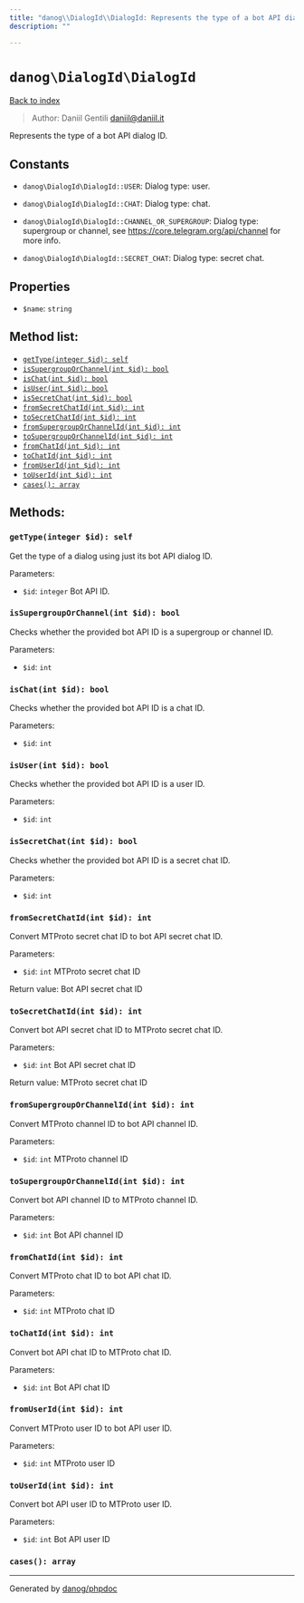 ```yaml
---
title: "danog\\DialogId\\DialogId: Represents the type of a bot API dialog ID."
description: ""

---
```

# `danog\DialogId\DialogId`
[Back to index](../../index.md)

> Author: Daniil Gentili <daniil@daniil.it>  
  

Represents the type of a bot API dialog ID.  




## Constants
* `danog\DialogId\DialogId::USER`: Dialog type: user.

* `danog\DialogId\DialogId::CHAT`: Dialog type: chat.

* `danog\DialogId\DialogId::CHANNEL_OR_SUPERGROUP`: Dialog type: supergroup or channel, see https://core.telegram.org/api/channel for more info.

* `danog\DialogId\DialogId::SECRET_CHAT`: Dialog type: secret chat.

## Properties
* `$name`: `string` 

## Method list:
* [`getType(integer $id): self`](#getType)
* [`isSupergroupOrChannel(int $id): bool`](#isSupergroupOrChannel)
* [`isChat(int $id): bool`](#isChat)
* [`isUser(int $id): bool`](#isUser)
* [`isSecretChat(int $id): bool`](#isSecretChat)
* [`fromSecretChatId(int $id): int`](#fromSecretChatId)
* [`toSecretChatId(int $id): int`](#toSecretChatId)
* [`fromSupergroupOrChannelId(int $id): int`](#fromSupergroupOrChannelId)
* [`toSupergroupOrChannelId(int $id): int`](#toSupergroupOrChannelId)
* [`fromChatId(int $id): int`](#fromChatId)
* [`toChatId(int $id): int`](#toChatId)
* [`fromUserId(int $id): int`](#fromUserId)
* [`toUserId(int $id): int`](#toUserId)
* [`cases(): array`](#cases)

## Methods:
### <a name="getType"></a> `getType(integer $id): self`

Get the type of a dialog using just its bot API dialog ID.


Parameters:

* `$id`: `integer` Bot API ID.  



### <a name="isSupergroupOrChannel"></a> `isSupergroupOrChannel(int $id): bool`

Checks whether the provided bot API ID is a supergroup or channel ID.


Parameters:

* `$id`: `int`   



### <a name="isChat"></a> `isChat(int $id): bool`

Checks whether the provided bot API ID is a chat ID.


Parameters:

* `$id`: `int`   



### <a name="isUser"></a> `isUser(int $id): bool`

Checks whether the provided bot API ID is a user ID.


Parameters:

* `$id`: `int`   



### <a name="isSecretChat"></a> `isSecretChat(int $id): bool`

Checks whether the provided bot API ID is a secret chat ID.


Parameters:

* `$id`: `int`   



### <a name="fromSecretChatId"></a> `fromSecretChatId(int $id): int`

Convert MTProto secret chat ID to bot API secret chat ID.


Parameters:

* `$id`: `int` MTProto secret chat ID  


Return value: Bot API secret chat ID


### <a name="toSecretChatId"></a> `toSecretChatId(int $id): int`

Convert bot API secret chat ID to MTProto secret chat ID.


Parameters:

* `$id`: `int` Bot API secret chat ID  


Return value: MTProto secret chat ID


### <a name="fromSupergroupOrChannelId"></a> `fromSupergroupOrChannelId(int $id): int`

Convert MTProto channel ID to bot API channel ID.


Parameters:

* `$id`: `int` MTProto channel ID  



### <a name="toSupergroupOrChannelId"></a> `toSupergroupOrChannelId(int $id): int`

Convert bot API channel ID to MTProto channel ID.


Parameters:

* `$id`: `int` Bot API channel ID  



### <a name="fromChatId"></a> `fromChatId(int $id): int`

Convert MTProto chat ID to bot API chat ID.


Parameters:

* `$id`: `int` MTProto chat ID  



### <a name="toChatId"></a> `toChatId(int $id): int`

Convert bot API chat ID to MTProto chat ID.


Parameters:

* `$id`: `int` Bot API chat ID  



### <a name="fromUserId"></a> `fromUserId(int $id): int`

Convert MTProto user ID to bot API user ID.


Parameters:

* `$id`: `int` MTProto user ID  



### <a name="toUserId"></a> `toUserId(int $id): int`

Convert bot API user ID to MTProto user ID.


Parameters:

* `$id`: `int` Bot API user ID  



### <a name="cases"></a> `cases(): array`





---
Generated by [danog/phpdoc](https://phpdoc.daniil.it)
